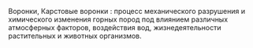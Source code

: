 ---
---

Воронки, Карстовые воронки
: процесс механического разрушения и химического изменения горных пород под влиянием различных атмосферных факторов, воздействия вод, жизнедеятельности растительных и животных организмов.
